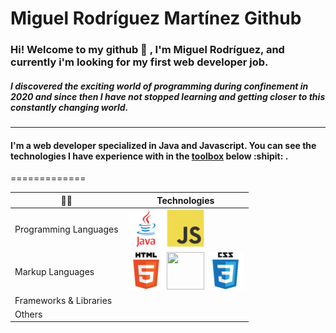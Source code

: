 # Miguel Rodríguez Martínez Github

### Hi! Welcome to my github :wave: , I'm Miguel Rodríguez, and currently i'm looking for my first web developer job.
##### I discovered the exciting world of programming during confinement in 2020 and since then I have not stopped learning and getting closer to this constantly changing world.
-------------
#### I'm a web developer specialized in Java and Javascript. You can see the technologies I have experience with in the [toolbox](#toolbox) below :shipit: .

=============

<!-- ### :technologist: <a name="toolbox"/>

HELLOOOOO
-->

| :technologist: <a name="toolbox"/> | Technologies|
|-|-|
| Programming Languages | <img src="https://github.com/devicons/devicon/blob/master/icons/java/java-original-wordmark.svg" width="60" height="60"/> <img src="https://github.com/devicons/devicon/blob/master/icons/javascript/javascript-original.svg" width="60" height="60"/> |  
| Markup Languages | <img src="https://github.com/devicons/devicon/blob/master/icons/html5/html5-original-wordmark.svg" width="60" height="60"/> <img src="https://www.svgrepo.com/show/31053/xml.svg" width="60" height="60"/> <img src="https://github.com/devicons/devicon/blob/master/icons/css3/css3-original-wordmark.svg" width="60" height="60"/> |
| Frameworks & Libraries |  |
| Others |  |



[1]: https://github.com/devicons/devicon/blob/master/icons/java/java-original-wordmark.svg
[2]: https://github.com/devicons/devicon/blob/master/icons/javascript/javascript-original.svg
<!--
**MiguelJRM95/MiguelJRM95** is a ✨ _special_ ✨ repository because its `README.md` (this file) appears on your GitHub profile.

Here are some ideas to get you started:

- 🔭 I’m currently working on ...
- 🌱 I’m currently learning ...
- 👯 I’m looking to collaborate on ...
- 🤔 I’m looking for help with ...
- 💬 Ask me about ...
- 📫 How to reach me: ...
- 😄 Pronouns: ...
- ⚡ Fun fact: ...
-->
